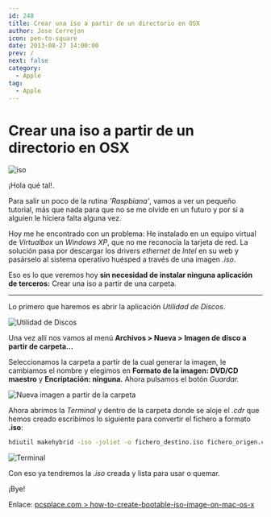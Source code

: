 ```yaml
---
id: 248
title: Crear una iso a partir de un directorio en OSX
author: Jose Cerrejon
icon: pen-to-square
date: 2013-08-27 14:00:00
prev: /
next: false
category:
  - Apple
tag:
  - Apple
---
```


# Crear una iso a partir de un directorio en OSX

![iso](/images/2013/08/iso.jpg)

¡Hola qué tal!.

Para salir un poco de la rutina *'Raspbiana'*, vamos a ver un pequeño tutorial, más que nada para que no se me olvide en un futuro y por si a alguien le hiciera falta alguna vez.

Hoy me he encontrado con un problema: He instalado en un equipo virtual de *Virtualbox* un *Windows XP*, que no me reconocía la tarjeta de red. La solución pasa por descargar los drivers *ethernet* de *Intel* en su web y pasárselo al sistema operativo huésped a través de una imagen *.iso*.

Eso es lo que veremos hoy **sin necesidad de instalar ninguna aplicación de terceros:** Crear una iso a partir de una carpeta.

- - -
Lo primero que haremos es abrir la aplicación *Utilidad de Discos*.

![Utilidad de Discos](/images/2013/08/diskutil_01.jpg "Utilidad de Discos")

Una vez allí nos vamos al menú **Archivos > Nueva > Imagen de disco a partir de carpeta...**

Seleccionamos la carpeta a partir de la cual generar la imagen, le cambiamos el nombre y elegimos en **Formato de la imagen: DVD/CD maestro** y **Encriptación: ninguna.** Ahora pulsamos el botón *Guardar.*

![Nueva imagen a partir de la carpeta](/images/2013/08/diskutil_02.jpg "Nueva imagen a partir de la carpeta")

Ahora abrimos la *Terminal* y dentro de la carpeta donde se aloje el *.cdr* que hemos creado escribimos lo siguiente para convertir el fichero a formato **.iso**:

```bash
hdiutil makehybrid -iso -joliet -o fichero_destino.iso fichero_origen.cdr
```

![Terminal](/images/2013/08/Terminal.jpg)

Con eso ya tendremos la *.iso* creada y lista para usar o quemar. 

¡Bye!

Enlace: [pcsplace.com > how-to-create-bootable-iso-image-on-mac-os-x](http://pcsplace.com/apple/how-to-create-bootable-iso-image-on-mac-os-x/)
